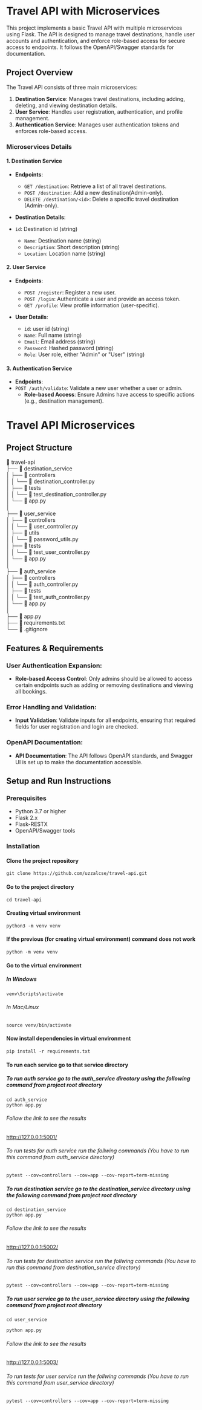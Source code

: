 


# Travel API with Microservices

This project implements a basic Travel API with multiple microservices using Flask. The API is designed to manage travel destinations, handle user accounts and authentication, and enforce role-based access for secure access to endpoints. It follows the OpenAPI/Swagger standards for documentation.

## Project Overview

The Travel API consists of three main microservices:

1. **Destination Service**: Manages travel destinations, including adding, deleting, and viewing destination details.
2. **User Service**: Handles user registration, authentication, and profile management.
3. **Authentication Service**: Manages user authentication tokens and enforces role-based access.

### Microservices Details

#### 1. Destination Service

- **Endpoints**:
  - `GET /destination`: Retrieve a list of all travel destinations.
  - `POST /destination`: Add  a new destination(Admin-only).
  - `DELETE /destination/<id>`: Delete a specific travel destination (Admin-only).
  
- **Destination Details**:
- `id`: Destination id (string)
  - `Name`: Destination name (string)
  - `Description`: Short description (string)
  - `Location`: Location name (string)

#### 2. User Service

- **Endpoints**:
  - `POST /register`: Register a new user.
  - `POST /login`: Authenticate a user and provide an access token.
  - `GET /profile`: View profile information (user-specific).
  
- **User Details**:
  - `id`: user id (string)
  - `Name`: Full name (string)
  - `Email`: Email address (string)
  - `Password`: Hashed password (string)
  - `Role`: User role, either "Admin" or "User" (string)

#### 3. Authentication Service

- **Endpoints**:
- `POST /auth/validate`: Validate a new user whether a user or admin.
  - **Role-based Access**: Ensure Admins have access to specific actions (e.g., destination management).



# Travel API Microservices  

## Project Structure  

📁 travel-api  
├── 📁 destination_service  
│   ├── 📁 controllers  
│   │   └── 📄 destination_controller.py  
│   ├── 📁 tests  
│   │   └── 📄 test_destination_controller.py  
│   └── 📄 app.py  
│  
├── 📁 user_service  
│   ├── 📁 controllers  
│   │   └── 📄 user_controller.py  
│   ├── 📁 utils  
│   │   └── 📄 password_utils.py  
│   ├── 📁 tests  
│   │   └── 📄 test_user_controller.py  
│   └── 📄 app.py  
│  
├── 📁 auth_service  
│   ├── 📁 controllers  
│   │   └── 📄 auth_controller.py  
│   ├── 📁 tests  
│   │   └── 📄 test_auth_controller.py  
│   └── 📄 app.py  
│  
├── 📄 app.py  
├── 📄 requirements.txt  
└── 📄 .gitignore


## Features & Requirements

### User Authentication Expansion:
- **Role-based Access Control**: Only admins should be allowed to access certain endpoints such as adding or removing destinations and viewing all bookings.

### Error Handling and Validation:
- **Input Validation**: Validate inputs for all endpoints, ensuring that required fields for user registration and login are checked.

### OpenAPI Documentation:
- **API Documentation**: The API follows OpenAPI standards, and Swagger UI is set up to make the documentation accessible.

## Setup and Run Instructions

### Prerequisites
- Python 3.7 or higher
- Flask 2.x
- Flask-RESTX
- OpenAPI/Swagger tools

### Installation

#### Clone the project repository

```
git clone https://github.com/uzzalcse/travel-api.git

```

#### Go to the project directory 

```
cd travel-api

```

#### Creating virtual environment 

```
python3 -m venv venv

```
#### If the previous (for creating virtual environment) command does not work 

```
python -m venv venv

```

#### Go to the virtual environment
##### In Windows
```
venv\Scripts\activate

```

###### In Mac/Linux

```
source venv/bin/activate

```


#### Now install  dependencies in virtual environment

```
pip install -r requirements.txt

```
#### To run each service go to that service directory

##### To run auth service go to the auth_service directory using the following command from project root directory

``` 
cd auth_service
python app.py

```

###### Follow the link to see the results


http://127.0.0.1:5001/

###### To run tests for auth service run the follwing commands (You have to run this command from auth_service directory)

```
pytest --cov=controllers --cov=app --cov-report=term-missing

```



##### To run destination service go to the destination_service directory using the following command from project root directory

```
cd destination_service
python app.py

```

###### Follow the link to see the results
http://127.0.0.1:5002/


###### To run tests for destination service run the follwing commands (You have to run this command from destination_service directory)

```
pytest --cov=controllers --cov=app --cov-report=term-missing

```


##### To run user service go to the user_service directory using the following command from project root directory

```
cd user_service

python app.py

```
###### Follow the link to see the results
http://127.0.0.1:5003/


###### To run tests for user service run the follwing commands (You have to run this command from user_service directory)

```
pytest --cov=controllers --cov=app --cov-report=term-missing

```






